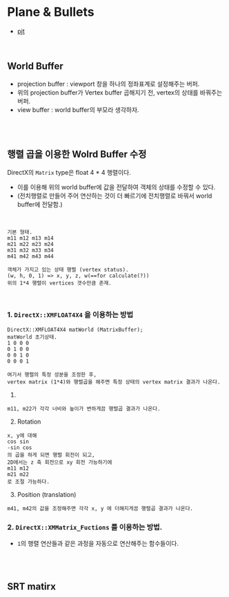 # Plane & Bullets

- [pjt](./DX2DwithFramework)

<br>

## World Buffer
- projection buffer : viewport 창을 하나의 정좌표계로 설정해주는 버퍼.
- 위의 projection buffer가 Vertex buffer 곱해지기 전, vertex의 상태를 바꿔주는 버퍼.
- view buffer : world buffer의 부모라 생각하자.


<br><br>

## 행렬 곱을 이용한 Wolrd Buffer 수정
DirectX의 `Matrix` type은 float 4 * 4 행렬이다.
- 이를 이용해 위의 world buffer에 값을 전달하여 객체의 상태를 수정할 수 있다.
- (전치행렬로 만들어 주어 연산하는 것이 더 빠르기에 전치행렬로 바꿔서 world buffer에 전달함.)
<br>

```
기본 형태.
m11 m12 m13 m14
m21 m22 m23 m24
m31 m32 m33 m34
m41 m42 m43 m44

객체가 가지고 있는 상태 행렬 (vertex status).
(w, h, 0, 1) => x, y, z, w(==for calculate(?))
위의 1*4 행렬이 vertices 갯수만큼 존재.
```

<br>

### 1. `DirectX::XMFLOAT4X4` 을 이용하는 방법
```
DirectX::XMFLOAT4X4 matWorld (MatrixBuffer);
matWorld 초기상태.
1 0 0 0
0 1 0 0
0 0 1 0
0 0 0 1

여기서 행렬의 특정 성분을 조정한 후,
vertex matrix (1*4)와 행렬곱을 해주면 특정 상태의 vertex matrix 결과가 나온다.
```

1. 
```
m11, m22가 각각 너비와 높이가 변하게끔 행렬곱 결과가 나온다.
```

2. Rotation
```
x, y에 대해
cos sin
-sin cos
의 곱을 하게 되면 행렬 회전이 되고,
2D에서는 z 축 회전으로 xy 회전 가능하기에
m11 m12
m21 m22
로 조절 가능하다.
```

3. Position (translation)
```
m41, m42의 값을 조정해주면 각각 x, y 에 더해지게끔 행렬곱 결과가 나온다.
```

### 2. `DirectX::XMMatrix_Fuctions` 를 이용하는 방법.
- `1`의 행렬 연산들과 같은 과정을 자동으로 연산해주는 함수들이다.

<br><br>

## SRT matirx

